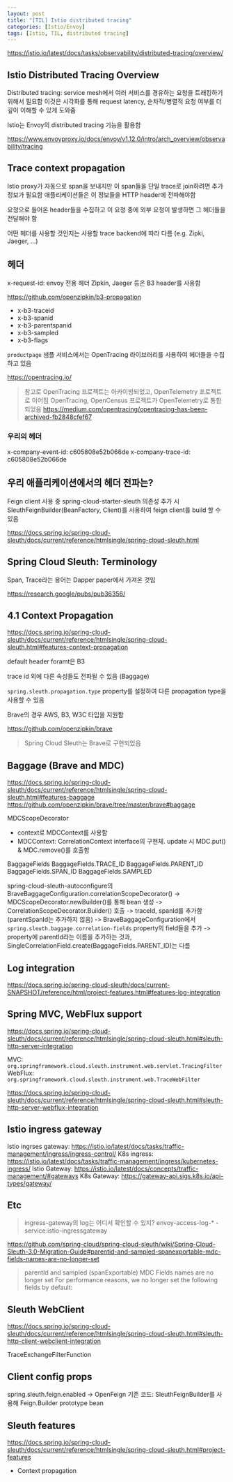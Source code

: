 ```yaml
---
layout: post
title: "[TIL] Istio distributed tracing"
categories: [Istio/Envoy]
tags: [Istio, TIL, distributed tracing]
---
```


https://istio.io/latest/docs/tasks/observability/distributed-tracing/overview/

## Istio Distributed Tracing Overview

Distributed tracing: service mesh에서 여러 서비스를 경유하는 요청을 트래킹하기 위해서 필요함
이것은 시각화를 통해 request latency, 순차적/병렬적 요청 여부를 더 깊이 이해할 수 있게 도와줌

Istio는 Envoy의 distributed tracing 기능을 활용함

https://www.envoyproxy.io/docs/envoy/v1.12.0/intro/arch_overview/observability/tracing

## Trace context propagation

Istio proxy가 자동으로 span을 보내지만 이 span들을 단일 trace로 join하려면 추가 정보가 필요함
애플리케이션들은 이 정보들을 HTTP header에 전파해야함

요청으로 들어온 header들을 수집하고 이 요청 중에 외부 요청이 발생하면 그 헤더들을 전달해야 함

어떤 헤더를 사용할 것인지는 사용할 trace backend에 따라 다름 (e.g. Zipki, Jaeger, ...)

## 헤더

x-request-id: envoy 전용 헤더
Zipkin, Jaeger 등은 B3 header를 사용함

https://github.com/openzipkin/b3-propagation

- x-b3-traceid
- x-b3-spanid
- x-b3-parentspanid
- x-b3-sampled
- x-b3-flags

`productpage` 샘플 서비스에서는 OpenTracing 라이브러리를 사용하여 헤더들을 수집하고 있음

https://opentracing.io/

> 참고로 OpenTracing 프로젝트는 아카이빙되었고, OpenTelemetry 프로젝트로 이어짐
> OpenTracing, OpenCensus 프로젝트가 OpenTelemetry로 통합되었음
> https://medium.com/opentracing/opentracing-has-been-archived-fb2848cfef67

### 우리의 헤더

x-company-event-id: c605808e52b066de
x-company-trace-id: c605808e52b066de

## 우리 애플리케이션에서의 헤더 전파는?

Feign client 사용 중
spring-cloud-starter-sleuth 의존성 추가 시 SleuthFeignBuilder(BeanFactory, Client)를 사용하여 feign client를 build 할 수 있음

https://docs.spring.io/spring-cloud-sleuth/docs/current/reference/htmlsingle/spring-cloud-sleuth.html

## Spring Cloud Sleuth: Terminology

Span, Trace라는 용어는 Dapper paper에서 가져온 것임

https://research.google/pubs/pub36356/

## 4.1 Context Propagation

https://docs.spring.io/spring-cloud-sleuth/docs/current/reference/htmlsingle/spring-cloud-sleuth.html#features-context-propagation

default header foramt은 B3

trace id 외에 다른 속성들도 전파될 수 있음 (Baggage)

`spring.sleuth.propagation.type` property를 설정하여 다른 propagation type을 사용할 수 있음

Brave의 경우 AWS, B3, W3C 타입을 지원함

https://github.com/openzipkin/brave

> Spring Cloud Sleuth는 Brave로 구현되었음

## Baggage (Brave and MDC)

https://docs.spring.io/spring-cloud-sleuth/docs/current/reference/htmlsingle/spring-cloud-sleuth.html#features-baggage
https://github.com/openzipkin/brave/tree/master/brave#baggage

MDCScopeDecorator
- context로 MDCContext를 사용함
- MDCContext: CorrelationContext interface의 구현체. update 시 MDC.put() & MDC.remove()를 호출함

BaggageFields
BaggageFields.TRACE_ID
BaggageFields.PARENT_ID
BaggageFields.SPAN_ID
BaggageFields.SAMPLED

spring-cloud-sleuth-autoconfigure의 BraveBaggageConfiguration.correlationScopeDecorator()
-> MDCScopeDecorator.newBuilder()를 통해 bean 생성
  -> CorrelationScopeDecorator.Builder() 호출
    -> traceId, spanId를 추가함 (parentSpanId는 추가하지 않음)
-> BraveBaggageConfiguration에서 `spring.sleuth.baggage.correlation-fields` property의 field들을 추가
  -> property에 parentId라는 이름을 추가하는 것과, SingleCorrelationField.create(BaggageFields.PARENT_ID)는 다름

## Log integration

https://docs.spring.io/spring-cloud-sleuth/docs/current-SNAPSHOT/reference/html/project-features.html#features-log-integration

## Spring MVC, WebFlux support

https://docs.spring.io/spring-cloud-sleuth/docs/current/reference/htmlsingle/spring-cloud-sleuth.html#sleuth-http-server-integration

MVC: `org.springframework.cloud.sleuth.instrument.web.servlet.TracingFilter`
WebFlux: `org.springframework.cloud.sleuth.instrument.web.TraceWebFilter`

https://docs.spring.io/spring-cloud-sleuth/docs/current/reference/htmlsingle/spring-cloud-sleuth.html#sleuth-http-server-webflux-integration

## Istio ingress gateway

Istio ingrses gateway: https://istio.io/latest/docs/tasks/traffic-management/ingress/ingress-control/
K8s ingress: https://istio.io/latest/docs/tasks/traffic-management/ingress/kubernetes-ingress/
Istio Gateway: https://istio.io/latest/docs/concepts/traffic-management/#gateways
K8s Gateway: https://gateway-api.sigs.k8s.io/api-types/gateway/

## Etc

> ingress-gateway의 log는 어디서 확인할 수 있지?
> envoy-access-log-* - service:istio-ingressgateway

https://github.com/spring-cloud/spring-cloud-sleuth/wiki/Spring-Cloud-Sleuth-3.0-Migration-Guide#parentid-and-sampled-spanexportable-mdc-fields-names-are-no-longer-set

> parentId and sampled (spanExportable) MDC Fields names are no longer set
For performance reasons, we no longer set the following fields by default:

## Sleuth WebClient

https://docs.spring.io/spring-cloud-sleuth/docs/current/reference/htmlsingle/spring-cloud-sleuth.html#sleuth-http-client-webclient-integration

TraceExchangeFilterFunction

## Client config props

spring.sleuth.feign.enabled -> OpenFeign
기존 코드: SleuthFeignBuilder를 사용해 Feign.Builder prototype bean

## Sleuth features

https://docs.spring.io/spring-cloud-sleuth/docs/current/reference/htmlsingle/spring-cloud-sleuth.html#project-features

- Context propagation


